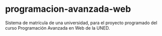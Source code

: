 # programacion-avanzada-web
Sistema de matrícula de una universidad, para el proyecto programado del curso Programación Avanzada en Web de la UNED.
